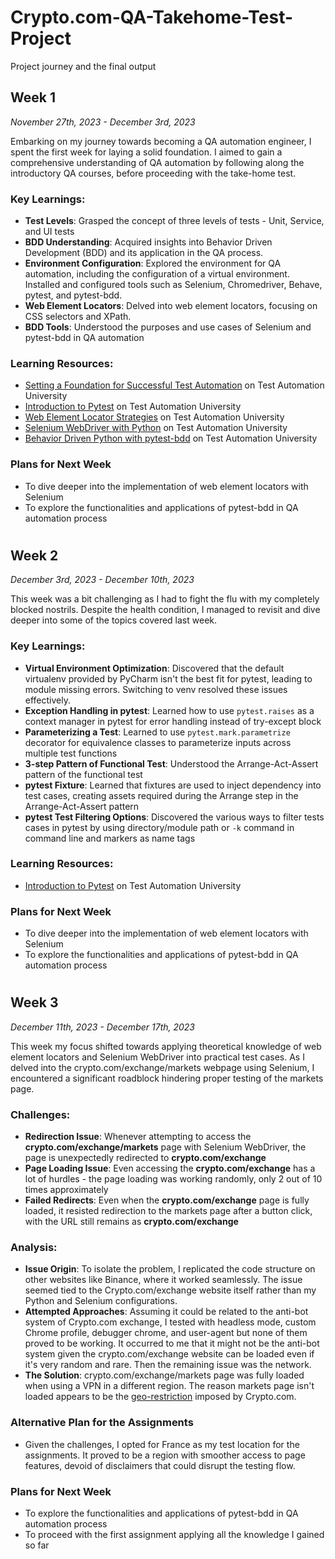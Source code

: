 # Crypto.com-QA-Takehome-Test-Project
 Project journey and the final output

## Week 1
*November 27th, 2023 - December 3rd, 2023*

Embarking on my journey towards becoming a QA automation engineer, I spent the first week for laying a solid foundation. I aimed to gain a comprehensive understanding of QA automation by following along the introductory QA courses, before proceeding with the take-home test. 

### Key Learnings:  
- **Test Levels**: Grasped the concept of three levels of tests - Unit, Service, and UI tests
- **BDD Understanding**: Acquired insights into Behavior Driven Development (BDD) and its application in the QA process.  
- **Environment Configuration**: Explored the environment for QA automation, including the configuration of a virtual environment. Installed and configured tools such as Selenium, Chromedriver, Behave, pytest, and pytest-bdd.  
- **Web Element Locators**: Delved into web element locators, focusing on CSS selectors and XPath.
- **BDD Tools**: Understood the purposes and use cases of Selenium and pytest-bdd in QA automation
### Learning Resources:  
- [Setting a Foundation for Successful Test Automation](https://testautomationu.applitools.com/setting-a-foundation-for-successful-test-automation/) on Test Automation University
- [Introduction to Pytest](https://testautomationu.applitools.com/pytest-tutorial/) on Test Automation University
- [Web Element Locator Strategies](https://testautomationu.applitools.com/web-element-locator-strategies/) on Test Automation University
- [Selenium WebDriver with Python](https://testautomationu.applitools.com/selenium-webdriver-python-tutorial/) on Test Automation University
- [Behavior Driven Python with pytest-bdd](https://testautomationu.applitools.com/behavior-driven-python-with-pytest-bdd/) on Test Automation University
### Plans for Next Week  
- To dive deeper into the implementation of web element locators with Selenium  
- To explore the functionalities and applications of pytest-bdd in QA automation process
#
## Week 2
*December 3rd, 2023 - December 10th, 2023*

This week was a bit challenging as I had to fight the flu with my completely blocked nostrils. Despite the health condition, I managed to revisit and dive deeper into some of the topics covered last week.

### Key Learnings: 
- **Virtual Environment Optimization**: Discovered that the default virtualenv provided by PyCharm isn't the best fit for pytest, leading to module missing errors. Switching to venv resolved these issues effectively.
- **Exception Handling in pytest**: Learned how to use `pytest.raises` as a context manager in pytest for error handling instead of try-except block
- **Parameterizing a Test**: Learned to use `pytest.mark.parametrize` decorator for equivalence classes to parameterize inputs across multiple test functions
- **3-step Pattern of Functional Test**: Understood the Arrange-Act-Assert pattern of the functional test
- **pytest Fixture**: Learned that fixtures are used to inject dependency into test cases, creating assets required during the Arrange step in the Arrange-Act-Assert pattern
- **pytest Test Filtering Options**: Discovered the various ways to filter tests cases in pytest by using directory/module path or `-k` command in command line and markers as name tags

### Learning Resources:
- [Introduction to Pytest](https://testautomationu.applitools.com/pytest-tutorial/) on Test Automation University

### Plans for Next Week
- To dive deeper into the implementation of web element locators with Selenium  
- To explore the functionalities and applications of pytest-bdd in QA automation process

#
## Week 3
*December 11th, 2023 - December 17th, 2023*

This week my focus shifted towards applying theoretical knowledge of web element locators and Selenium WebDriver into practical test cases. As I delved into the crypto.com/exchange/markets webpage using Selenium, I encountered a significant roadblock hindering proper testing of the markets page. 

### Challenges: 
- **Redirection Issue**: Whenever attempting to access the **crypto.com/exchange/markets** page with Selenium WebDriver, the page is unexpectedly redirected to **crypto.com/exchange**
- **Page Loading Issue**: Even accessing the **crypto.com/exchange** has a lot of hurdles - the page loading was working randomly, only 2 out of 10 times approximately
- **Failed Redirects**: Even when the **crypto.com/exchange** page is fully loaded, it resisted redirection to the markets page after a button click, with the URL still remains as **crypto.com/exchange**

### Analysis:
- **Issue Origin**: To isolate the problem, I replicated the code structure on other websites like Binance, where it worked seamlessly. The issue seemed tied to the Crypto.com/exchange website itself rather than my Python and Selenium configurations.
- **Attempted Approaches**: Assuming it could be related to the anti-bot system of Crypto.com exchange, I tested with headless mode, custom Chrome profile, debugger chrome, and user-agent but none of them proved to be working. It occurred to me that it might not be the anti-bot system given the crypto.com/exchange website can be loaded even if it's very random and rare. Then the remaining issue was the network.
- **The Solution**: crypto.com/exchange/markets page was fully loaded when using a VPN in a different region. The reason markets page isn't loaded appears to be the [geo-restriction](https://help.crypto.com/en/articles/6320975-spot-trading-geo-restrictions) imposed by Crypto.com. 

### Alternative Plan for the Assignments
- Given the challenges, I opted for France as my test location for the assignments. It proved to be a region with smoother access to page features, devoid of disclaimers that could disrupt the testing flow.

### Plans for Next Week
- To explore the functionalities and applications of pytest-bdd in QA automation process
- To proceed with the first assignment applying all the knowledge I gained so far
